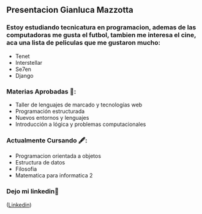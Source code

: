 ## Presentacion Gianluca Mazzotta

### Estoy estudiando tecnicatura en programacion, ademas de las computadoras me gusta el futbol, tambien me interesa el cine, aca una lista de peliculas que me gustaron mucho:

- Tenet
- Interstellar
- Se7en
- Django


### Materias Aprobadas 📖:
- Taller de lenguajes de marcado y tecnologías web 
- Programación estructurada
- Nuevos entornos y lenguajes
- Introducción a lógica y problemas computacionales 

### Actualmente Cursando 🖋:
- Programacion orientada a objetos
- Estructura de datos
- Filosofia
- Matematica para informatica 2



### Dejo mi linkedin👀
([Linkedin](https://www.linkedin.com/in/gianluca-mazzotta-5b79b1260/?originalSubdomain=ar))
